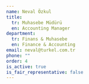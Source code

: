 ```yaml
---
name: Neval Özkul
title:
  tr: Muhasebe Müdürü
  en: Accounting Manager
department:
  tr: Finans & Muhasebe
  en: Finance & Accounting
email: neval@turkel.com.tr
phone: ""
order: 4
is_active: true
is_fair_representative: false
---
```

